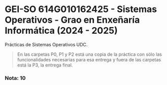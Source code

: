 # GEI-SO 614G010162425 - Sistemas Operativos - Grao en Enxeñaría Informática (2024 - 2025)

Prácticas de Sistemas Operativos UDC.

> En las carpetas P0, P1 y P2 está una copia de la práctica con sólo las 
funcionalidades necesarias para esa entrega y fuera de las carpetas está
la P3, la entrega final.

### Nota: 10
